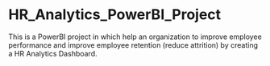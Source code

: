 # HR_Analytics_PowerBI_Project
This is a PowerBI project in which help an organization to improve employee performance and improve employee retention (reduce attrition) by creating a HR Analytics Dashboard.
